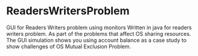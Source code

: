 # ReadersWritersProblem
GUI for Readers Writers problem using monitors
Written in java for readers writers problem. As part of the problems that affect OS sharing resources.
The GUI simulation shows you using account balance as a case study to show challenges of OS Mutual Exclusion Problem.
